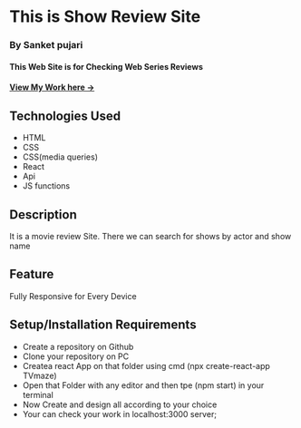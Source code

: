 # This is Show Review Site

### By Sanket pujari

#### This Web Site is for Checking Web Series Reviews

#### [View My Work here -&gt;](https://sachin-sho.vercel.app/)

## Technologies Used

* HTML
* CSS
* CSS(media queries)
* React
* Api
* JS functions

## Description

It is a movie review Site. There we can search for shows by actor and show name

## Feature

Fully Responsive for Every Device

## Setup/Installation Requirements

* Create a repository on Github
* Clone your repository on PC
* Createa react App on that folder using cmd (npx create-react-app TVmaze)
* Open that Folder with any editor and then tpe (npm start) in your terminal
* Now Create and design all according to your choice
* Your can check your work in localhost:3000 server;
